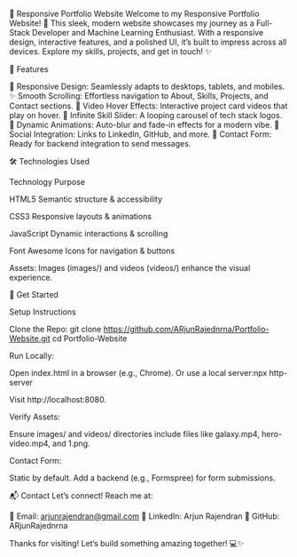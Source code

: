 🌟 Responsive Portfolio Website
Welcome to my Responsive Portfolio Website! 🚀 This sleek, modern website showcases my journey as a Full-Stack Developer and Machine Learning Enthusiast. With a responsive design, interactive features, and a polished UI, it’s built to impress across all devices. Explore my skills, projects, and get in touch! ✨



🎯 Features

🚀 Responsive Design: Seamlessly adapts to desktops, tablets, and mobiles.
✨ Smooth Scrolling: Effortless navigation to About, Skills, Projects, and Contact sections.
🎥 Video Hover Effects: Interactive project card videos that play on hover.
🔄 Infinite Skill Slider: A looping carousel of tech stack logos.
🌈 Dynamic Animations: Auto-blur and fade-in effects for a modern vibe.
🔗 Social Integration: Links to LinkedIn, GitHub, and more.
📩 Contact Form: Ready for backend integration to send messages.


🛠️ Technologies Used



Technology
Purpose



HTML5
Semantic structure & accessibility


CSS3
Responsive layouts & animations


JavaScript
Dynamic interactions & scrolling


Font Awesome
Icons for navigation & buttons


Assets: Images (images/) and videos (videos/) enhance the visual experience.

🚀 Get Started

Setup Instructions


Clone the Repo:
git clone https://github.com/ARjunRajednrna/Portfolio-Website.git
cd Portfolio-Website


Run Locally:

Open index.html in a browser (e.g., Chrome).
Or use a local server:npx http-server

Visit http://localhost:8080.


Verify Assets:

Ensure images/ and videos/ directories include files like galaxy.mp4, hero-video.mp4, and 1.png.


Contact Form:

Static by default. Add a backend (e.g., Formspree) for form submissions.



📬 Contact
Let’s connect! Reach me at:

📧 Email: arjunrajendran@gmail.com
🔗 LinkedIn: Arjun Rajendran
🐙 GitHub: ARjunRajednrna


Thanks for visiting! Let’s build something amazing together! 💻✨
